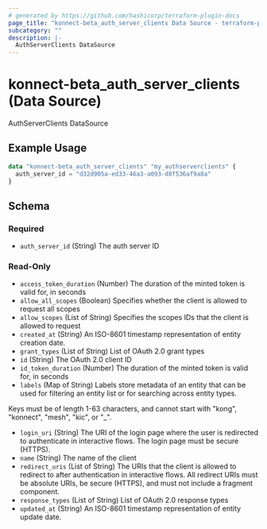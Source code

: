 ```yaml
---
# generated by https://github.com/hashicorp/terraform-plugin-docs
page_title: "konnect-beta_auth_server_clients Data Source - terraform-provider-konnect-beta"
subcategory: ""
description: |-
  AuthServerClients DataSource
---
```


# konnect-beta_auth_server_clients (Data Source)

AuthServerClients DataSource

## Example Usage

```terraform
data "konnect-beta_auth_server_clients" "my_authserverclients" {
  auth_server_id = "d32d905a-ed33-46a3-a093-d8f536af9a8a"
}
```

<!-- schema generated by tfplugindocs -->
## Schema

### Required

- `auth_server_id` (String) The auth server ID

### Read-Only

- `access_token_duration` (Number) The duration of the minted token is valid for, in seconds
- `allow_all_scopes` (Boolean) Specifies whether the client is allowed to request all scopes
- `allow_scopes` (List of String) Specifies the scopes IDs that the client is allowed to request
- `created_at` (String) An ISO-8601 timestamp representation of entity creation date.
- `grant_types` (List of String) List of OAuth 2.0 grant types
- `id` (String) The OAuth 2.0 client ID
- `id_token_duration` (Number) The duration of the minted token is valid for, in seconds
- `labels` (Map of String) Labels store metadata of an entity that can be used for filtering an entity list or for searching across entity types. 

Keys must be of length 1-63 characters, and cannot start with "kong", "konnect", "mesh", "kic", or "_".
- `login_uri` (String) The URI of the login page where the user is redirected to authenticate in interactive flows. The login page must be secure (HTTPS).
- `name` (String) The name of the client
- `redirect_uris` (List of String) The URIs that the client is allowed to redirect to after authentication in interactive flows. All redirect URIs must be absolute URIs, be secure (HTTPS), and must not include a fragment component.
- `response_types` (List of String) List of OAuth 2.0 response types
- `updated_at` (String) An ISO-8601 timestamp representation of entity update date.
